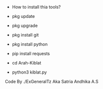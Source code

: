 - How to install thia tools?

- pkg update
- pkg upgrade
- pkg install git
- pkg install python
- pip install requests
- cd Arah-Kiblat
- python3 kiblat.py

Code By ./ExGeneralTz Aka Satria Andhika A.S
